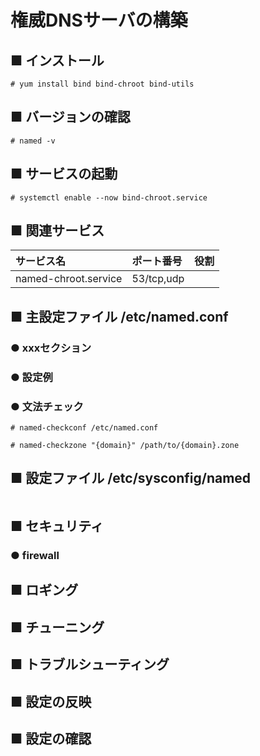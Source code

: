 # 権威DNSサーバの構築
## ■ インストール
```
# yum install bind bind-chroot bind-utils
```
## ■ バージョンの確認
```
# named -v
```
## ■ サービスの起動
```
# systemctl enable --now bind-chroot.service
```
## ■ 関連サービス
|サービス名|ポート番号|役割|
|:---|:---|:---|
|named-chroot.service|53/tcp,udp||

## ■ 主設定ファイル /etc/named.conf
### ● xxxセクション

### ● 設定例
### ● 文法チェック
```
# named-checkconf /etc/named.conf

# named-checkzone "{domain}" /path/to/{domain}.zone
```
## ■ 設定ファイル /etc/sysconfig/named
```
```
## ■ セキュリティ
### ● firewall

## ■ ロギング
## ■ チューニング
## ■ トラブルシューティング
## ■ 設定の反映
## ■ 設定の確認
